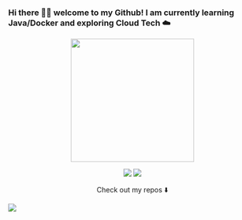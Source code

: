 ### Hi there 👋🏾  welcome to my Github! I am currently learning Java/Docker and exploring Cloud Tech ☁️

<p align="center">
  <img width="250" src="https://media.giphy.com/media/VDAmBNLFRrfWpKap5l/giphy.gif">
</p>


<p align="center">
<a href= "https://dev.to/engineeredcurlz"><img src="https://img.icons8.com/windows/32/000000/dev.png"/></a>
<a href= "https://twitter.com/engineeredcurlz"><img src="https://img.icons8.com/material-outlined/30/000000/twitter.png"/></a>
</p>


<p align="center">
Check out my repos ⬇️  
</p>


![](https://visitor-badge.glitch.me/badge?page_id=diamondpurvis.diamondpurvis)



<!--
**DiamondPurvis/DiamondPurvis** is a ✨ _special_ ✨ repository because its `README.md` (this file) appears on your GitHub profile.

Here are some ideas to get you started:

- 🔭 I’m currently working on ...
- 🌱 I’m currently learning ...
- 👯 I’m looking to collaborate on ...
- 🤔 I’m looking for help with ...
- 💬 Ask me about ...
- 📫 How to reach me: ...
- 😄 Pronouns: ...
- ⚡ Fun fact: ...
https://media.giphy.com/media/VDAmBNLFRrfWpKap5l/giphy.gif
https://media.giphy.com/media/XeMwE29gdiq549vFMW/giphy.gif
-->


